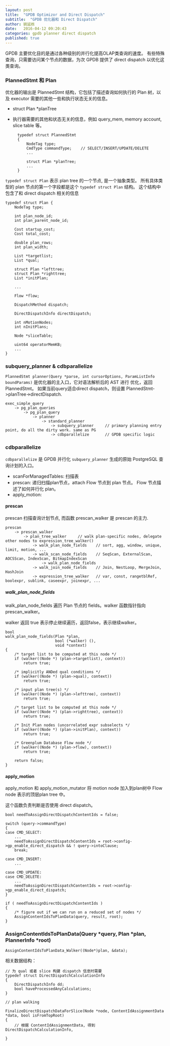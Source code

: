 ```yaml
---
layout: post
title:  "GPDB Optimizor and Direct Dispatch"
subtitle:  "GPDB 优化器和 Direct Dispatch"
author: 姚延栋
date:   2016-04-12 09:20:43
categories: gpdb planner direct dispatch
published: true
---
```


GPDB 主要优化目的是通过各种级别的并行化提高OLAP类查询的速度。 有些特殊查询，只需要访问某个节点的数据，为次 GPDB 提供了 direct dispatch
以优化这类查询。

### PlannedStmt 和 Plan

优化器的输出是 PlannedStmt 结构，它包括了描述查询如何执行的 Plan 树，以及 executor 需要的其他一些和执行状态无关的信息。

* struct Plan \*planTree
* 执行器需要的其他和状态无关的信息，例如 query_mem, memory account, slice table 等。

        typedef struct PlannedStmt
        {
            NodeTag type;
            CmdType commandType;    // SELECT/INSERT/UPDATE/DELETE
            ...

            struct Plan *planTree;
            ...
        }

`typedef struct Plan` 表示 plan tree 的一个节点, 是一个抽象类型。 所有具体类型的 plan 节点的第一个字段都是这个
`typedef struct Plan` 结构。 这个结构中包含了和 direct dispatch 相关的信息

    typedef struct Plan {
        NodeTag type;

        int plan_node_id;
        int plan_parent_node_id;

        Cost startup_cost;
        Cost total_cost;

        double plan_rows;
        int plan_width;

        List *targetlist;
        List *qual;

        struct Plan *lefttree;
        struct Plan *righttree;
        List *initPlan;

        ...

        Flow *flow;

        DispatchMethod dispatch;

        DirectDispatchInfo directDispatch;

        int nMotionNodes;
        int nInitPlans;

        Node *sliceTable;

        uint64 operatorMemKB;
        ...
    }

### subquery_planner & cdbparallelize

`PlannedStmt planner(Query *parse, int cursorOptions, ParamListInfo boundParams)` 是优化器的主入口，它对语法解析后的 AST 进行
优化，返回 PlannedStmt。 如果当前query适合direct dispatch，则设置 PlannedStmt->planTree->directDispatch.

    exec_simple_query
        -> pg_plan_queries
            -> pg_plan_query
                -> planner
                    -> standard_planner
                        -> subquery_planner     // primary planning entry point, do all the dirty work. same as PG
                        -> cdbparallelize       // GPDB specific logic

### cdbparallelize

`cdbparallelize` 是 GPDB 并行化 `subquery_planner` 生成的原始 PostgreSQL 查询计划的入口。

* scanForManagedTables: 扫描表
* prescan: 递归扫描plan节点，attach Flow 节点到 plan 节点。 Flow 节点描述了如何并行化 plan。
* apply_motion:

#### prescan

prescan 扫描查询计划节点, 而函数 prescan_walker 是 prescan 的主力.

    prescan
        -> prescan_walker
            -> plan_tree_walker     // walk plan-specific nodes, delegate other nodes to expression_tree_walker()
                -> walk_plan_node_fields    // sort, agg, window, unique, limit, motion, ...
                -> walk_scan_node_fields    // SeqScan, ExternalScan, AOCSScan, IndexScan, BitmapIndexScan
                    -> walk_plan_node_fields
                -> walk_join_node_fields    // Join, NestLoop, MergeJoin, HashJoin
                -> expression_tree_walker   // var, const, rangetblRef, boolexpr, sublink, caseexpr, joinexpr, ...


##### walk_plan_node_fields

walk_plan_node_fields 遍历 Plan 节点的 fields。walker 函数指针指向 prescan_walker。

walker 返回 true 表示停止继续遍历，返回false，表示继续walker。

    bool
    walk_plan_node_fields(Plan *plan,
    					  bool (*walker) (),
    					  void *context)
    {
    	/* target list to be computed at this node */
    	if (walker((Node *) (plan->targetlist), context))
    		return true;

    	/* implicitly ANDed qual conditions */
    	if (walker((Node *) (plan->qual), context))
    		return true;

    	/* input plan tree(s) */
    	if (walker((Node *) (plan->lefttree), context))
    		return true;

    	/* target list to be computed at this node */
    	if (walker((Node *) (plan->righttree), context))
    		return true;

    	/* Init Plan nodes (uncorrelated expr subselects */
    	if (walker((Node *) (plan->initPlan), context))
    		return true;

    	/* Greenplum Database Flow node */
    	if (walker((Node *) (plan->flow), context))
    		return true;

    	return false;
    }

#### apply_motion

apply_motion 和 apply_motion_mutator 将 motion node 加入到plan树中 Flow node 表示的顶层plan tree 中。

这个函数负责判断是否使用 direct dispatch。

    bool needToAssignDirectDispatchContentIds = false;

    switch (query->commandType)
    {
    case CMD_SELECT:
        ...
        needToAssignDirectDispatchContentIds = root->config->gp_enable_direct_dispatch && ! query->intoClause;
        break;

    case CMD_INSERT:
        ...

    case CMD_UPDATE:
    case CMD_DELETE:
        ...
        needToAssignDirectDispatchContentIds = root->config->gp_enable_direct_dispatch;
    }

    if ( needToAssignDirectDispatchContentIds )
    {
    	/* figure out if we can run on a reduced set of nodes */
    	AssignContentIdsToPlanData(query, result, root);
    }

### AssignContentIdsToPlanData(Query *query, Plan *plan, PlannerInfo *root)

    AssignContentIdsToPlanData_Walker((Node*)plan, &data);

相关数据结构：

    // 为 qual 或者 slice 构建 dispatch 信息时需要
    typedef struct DirectDispatchCalculationInfo
    {
        DirectDispatchInfo dd;
        bool haveProcessedAnyCalculations;
    }

    // plan walking 

    FinalizeDirectDispatchDataForSlice(Node *node, ContentIdAssignmentData *data, bool isFromTopRoot)
    {
        // 根据 ContentIdAssignmentData, 得到 DirectDispatchCalculationInfo,

    }
